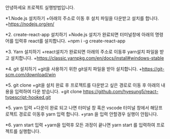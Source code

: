 <!-- This project was bootstrapped with [Create React App](https://github.com/facebook/create-react-app).

## Available Scripts

In the project directory, you can run:

### `yarn start`

Runs the app in the development mode.<br />
Open [http://localhost:3000](http://localhost:3000) to view it in the browser.

The page will reload if you make edits.<br />
You will also see any lint errors in the console.

### `yarn test`

Launches the test runner in the interactive watch mode.<br />
See the section about [running tests](https://facebook.github.io/create-react-app/docs/running-tests) for more information.

### `yarn build`

Builds the app for production to the `build` folder.<br />
It correctly bundles React in production mode and optimizes the build for the best performance.

The build is minified and the filenames include the hashes.<br />
Your app is ready to be deployed!

See the section about [deployment](https://facebook.github.io/create-react-app/docs/deployment) for more information.

### `yarn eject`

**Note: this is a one-way operation. Once you `eject`, you can’t go back!**

If you aren’t satisfied with the build tool and configuration choices, you can `eject` at any time. This command will remove the single build dependency from your project.

Instead, it will copy all the configuration files and the transitive dependencies (webpack, Babel, ESLint, etc) right into your project so you have full control over them. All of the commands except `eject` will still work, but they will point to the copied scripts so you can tweak them. At this point you’re on your own.

You don’t have to ever use `eject`. The curated feature set is suitable for small and middle deployments, and you shouldn’t feel obligated to use this feature. However we understand that this tool wouldn’t be useful if you couldn’t customize it when you are ready for it.

## Learn More

You can learn more in the [Create React App documentation](https://facebook.github.io/create-react-app/docs/getting-started).

To learn React, check out the [React documentation](https://reactjs.org/). -->
안녕하세요 프로젝트 실행방법입니다.

*1.Node.js 설치하기
+아래의 주소로 이동 후 설치 파일을 다운받고 설치를 합니다.
+https://nodejs.org/en/

*2. create-react-app 설치하기
 +Node.js 설치가 완료되면 터미널창에 아래의 명령어를 입력후 react를 설치합니다.
 +npm i -g create-react-app

*3. Yarn 설치하기
 +react설치가 완료되면 아래의 주소로 이동후 yarn설치 파일을 받고 설치합니다.
 +https://classic.yarnpkg.com/en/docs/install#windows-stable

*4. git 설치하기
 +git을 사용하기 위한 git설치 파일을 받아 설치합니다.
 +https://git-scm.com/download/win

*5. git clone
 +git을 설치 완료 후 프로젝트를 다운받고 싶은 경로로 이동 후 아래의 내용을 입력하여 다운 받습니다.
 +git clone https://github.com/hyesung5/react-typescript-hooked.git

*5. yarn 입력
 +다운이 완료 되고 나면 터미널 창 혹은 vscode 터미널 창에서 해당프로젝트 경로로 이동후 yarn 입력 합니다.
 +yran 을 입력 안할경우 실행이 안됩니다.

*6. yarn start 입력
 +yarn을 입력후 모든 과정이 끝나면 yarn start 를 입력하여 프로젝트를 실행합니다.